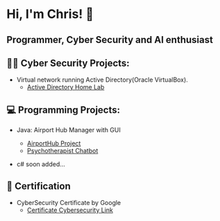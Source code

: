 # Hi, I'm Chris! 👋

## Programmer, Cyber Security and AI enthusiast

## 👨‍💻 Cyber Security Projects:

- Virtual network running Active Directory(Oracle VirtualBox).
  - [Active Directory Home Lab](https://github.com/ChrisXioannou/HomeLabDirectory)

## 💻 Programming Projects:

- Java: Airport Hub Manager with GUI
  - [AirportHub Project](https://github.com/ChrisXioannou/Airport-Hub-Manager)
  - [Psychotherapist Chatbot](https://github.com/ChrisXioannou/Psychotherapist-Chatbot)

- c# soon added...

## 📜 Certification
- CyberSecurity Certificate by Google 
  - [Certificate Cybersecurity Link](https://coursera.org/verify/professional-cert/P8EV4EFLXEVX)
